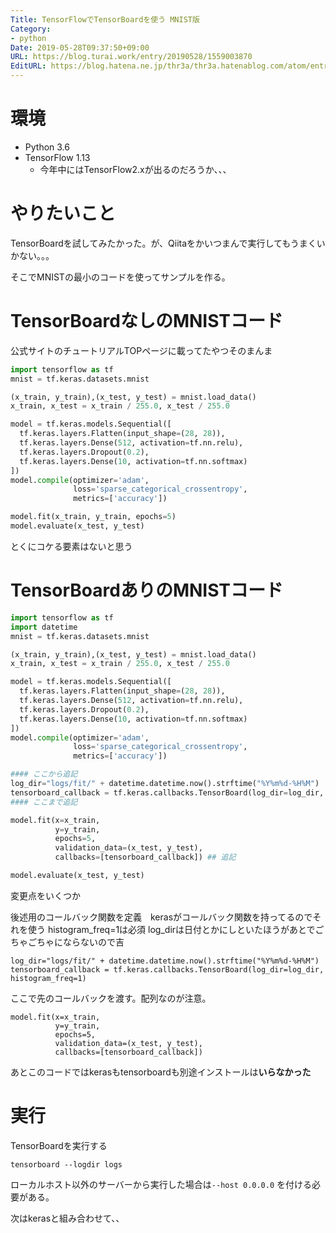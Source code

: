 ```yaml
---
Title: TensorFlowでTensorBoardを使う MNIST版
Category:
- python
Date: 2019-05-28T09:37:50+09:00
URL: https://blog.turai.work/entry/20190528/1559003870
EditURL: https://blog.hatena.ne.jp/thr3a/thr3a.hatenablog.com/atom/entry/17680117127170549975
---
```


# 環境

- Python 3.6
- TensorFlow 1.13
   - 今年中にはTensorFlow2.xが出るのだろうか、、、

# やりたいこと

TensorBoardを試してみたかった。が、Qiitaをかいつまんで実行してもうまくいかない。。。

そこでMNISTの最小のコードを使ってサンプルを作る。

# TensorBoardなしのMNISTコード

公式サイトのチュートリアルTOPページに載ってたやつそのまんま

```python
import tensorflow as tf
mnist = tf.keras.datasets.mnist

(x_train, y_train),(x_test, y_test) = mnist.load_data()
x_train, x_test = x_train / 255.0, x_test / 255.0

model = tf.keras.models.Sequential([
  tf.keras.layers.Flatten(input_shape=(28, 28)),
  tf.keras.layers.Dense(512, activation=tf.nn.relu),
  tf.keras.layers.Dropout(0.2),
  tf.keras.layers.Dense(10, activation=tf.nn.softmax)
])
model.compile(optimizer='adam',
              loss='sparse_categorical_crossentropy',
              metrics=['accuracy'])

model.fit(x_train, y_train, epochs=5)
model.evaluate(x_test, y_test)
```

とくにコケる要素はないと思う

# TensorBoardありのMNISTコード

```python
import tensorflow as tf
import datetime
mnist = tf.keras.datasets.mnist

(x_train, y_train),(x_test, y_test) = mnist.load_data()
x_train, x_test = x_train / 255.0, x_test / 255.0

model = tf.keras.models.Sequential([
  tf.keras.layers.Flatten(input_shape=(28, 28)),
  tf.keras.layers.Dense(512, activation=tf.nn.relu),
  tf.keras.layers.Dropout(0.2),
  tf.keras.layers.Dense(10, activation=tf.nn.softmax)
])
model.compile(optimizer='adam',
              loss='sparse_categorical_crossentropy',
              metrics=['accuracy'])

#### ここから追記
log_dir="logs/fit/" + datetime.datetime.now().strftime("%Y%m%d-%H%M")
tensorboard_callback = tf.keras.callbacks.TensorBoard(log_dir=log_dir, histogram_freq=1)
#### ここまで追記

model.fit(x=x_train, 
          y=y_train, 
          epochs=5, 
          validation_data=(x_test, y_test), 
          callbacks=[tensorboard_callback]) ## 追記

model.evaluate(x_test, y_test)
```

変更点をいくつか

後述用のコールバック関数を定義　kerasがコールバック関数を持ってるのでそれを使う histogram_freq=1は必須 log_dirは日付とかにしといたほうがあとでごちゃごちゃにならないので吉

```
log_dir="logs/fit/" + datetime.datetime.now().strftime("%Y%m%d-%H%M")
tensorboard_callback = tf.keras.callbacks.TensorBoard(log_dir=log_dir, histogram_freq=1)
```

ここで先のコールバックを渡す。配列なのが注意。

```
model.fit(x=x_train, 
          y=y_train, 
          epochs=5, 
          validation_data=(x_test, y_test), 
          callbacks=[tensorboard_callback])
```

あとこのコードではkerasもtensorboardも別途インストールは**いらなかった**

# 実行

TensorBoardを実行する

```
tensorboard --logdir logs
```

ローカルホスト以外のサーバーから実行した場合は`--host 0.0.0.0` を付ける必要がある。

次はkerasと組み合わせて、、
